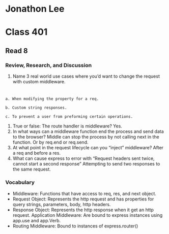 # Jonathon Lee
# Class 401
## Read 8

### Review, Research, and Discussion
1. Name 3 real world use cases where you’d want to change the request with custom middleware.
#
    a. When modifying the property for a req.
    
    b. Custom string responses.
    
    c. To prevent a user from preforming certain operations.
    
1. True or false: The route handler is middleware?
Yes.
1. In what ways can a middleware function end the process and send data to the browser?
Middle can stop the process by not calling next in the function. Or by req.end or req.send.
1. At what point in the request lifecycle can you “inject” middleware?
After a req and before a res.
1. What can cause express to error with “Request headers sent twice, cannot start a second response”
Attempting to send two responses to the same request.

### Vocabulary
- Middleware: Functions that have access to req, res, and next object.
- Request Object: Represents the http request and has properties for query strings, parameters, body, http headers.
- Response Object: Represents the http response when it get an http request.
Application Middleware: Are bound to express instances using app.use and app.Verb.
- Routing Middleware: Bound to instances of express.router()